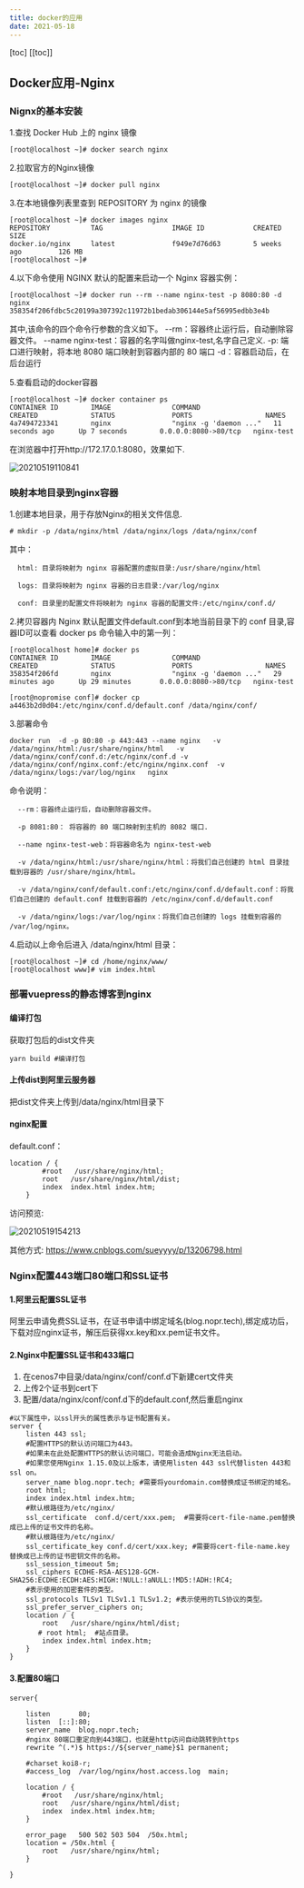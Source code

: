 ```yaml
---
title: docker的应用
date: 2021-05-18
---
```


[toc]
[[toc]]


## Docker应用-Nginx

### Nignx的基本安装

1.查找 Docker Hub 上的 nginx 镜像
```
[root@localhost ~]# docker search nginx
```

2.拉取官方的Nginx镜像
```
[root@localhost ~]# docker pull nginx
```
3.在本地镜像列表里查到 REPOSITORY 为 nginx 的镜像
```
[root@localhost ~]# docker images nginx
REPOSITORY          TAG                 IMAGE ID            CREATED             SIZE
docker.io/nginx     latest              f949e7d76d63        5 weeks ago         126 MB
[root@localhost ~]# 
```
4.以下命令使用 NGINX 默认的配置来启动一个 Nginx 容器实例：
```
[root@localhost ~]# docker run --rm --name nginx-test -p 8080:80 -d nginx
358354f206fdbc5c20199a307392c11972b1bedab306144e5af56995edbb3e4b
```
其中,该命令的四个命令行参数的含义如下。
      --rm：容器终止运行后，自动删除容器文件。
      --name nginx-test：容器的名字叫做nginx-test,名字自己定义.
      -p: 端口进行映射，将本地 8080 端口映射到容器内部的 80 端口
      -d：容器启动后，在后台运行

5.查看启动的docker容器
```
[root@localhost ~]# docker container ps
CONTAINER ID        IMAGE               COMMAND                  CREATED             STATUS              PORTS                  NAMES
4a7494723341        nginx               "nginx -g 'daemon ..."   11 seconds ago      Up 7 seconds        0.0.0.0:8080->80/tcp   nginx-test
```

在浏览器中打开http://172.17.0.1:8080，效果如下.


![20210519110841](https://nopr.oss-cn-qingdao.aliyuncs.com//md/20210519110841.png)


### 映射本地目录到nginx容器

1.创建本地目录，用于存放Nginx的相关文件信息.
```
# mkdir -p /data/nginx/html /data/nginx/logs /data/nginx/conf
```

其中：

      html: 目录将映射为 nginx 容器配置的虚拟目录:/usr/share/nginx/html

      logs: 目录将映射为 nginx 容器的日志目录:/var/log/nginx

      conf: 目录里的配置文件将映射为 nginx 容器的配置文件:/etc/nginx/conf.d/


2.拷贝容器内 Nginx 默认配置文件default.conf到本地当前目录下的 conf 目录,容器ID可以查看 docker ps 命令输入中的第一列：
```
[root@localhost home]# docker ps
CONTAINER ID        IMAGE               COMMAND                  CREATED             STATUS              PORTS                  NAMES
358354f206fd        nginx               "nginx -g 'daemon ..."   29 minutes ago      Up 29 minutes       0.0.0.0:8080->80/tcp   nginx-test

[root@nopromise conf]# docker cp a4463b2d0d04:/etc/nginx/conf.d/default.conf /data/nginx/conf/

```
3.部署命令
```
docker run  -d -p 80:80 -p 443:443 --name nginx   -v /data/nginx/html:/usr/share/nginx/html   -v /data/nginx/conf/conf.d:/etc/nginx/conf.d -v /data/nginx/conf/nginx.conf:/etc/nginx/nginx.conf  -v /data/nginx/logs:/var/log/nginx   nginx
```



命令说明：

      --rm：容器终止运行后，自动删除容器文件。

      -p 8081:80： 将容器的 80 端口映射到主机的 8082 端口.

      --name nginx-test-web：将容器命名为 nginx-test-web 

      -v /data/nginx/html:/usr/share/nginx/html：将我们自己创建的 html 目录挂载到容器的 /usr/share/nginx/html。

      -v /data/nginx/conf/default.conf:/etc/nginx/conf.d/default.conf：将我们自己创建的 default.conf 挂载到容器的 /etc/nginx/conf.d/default.conf

      -v /data/nginx/logs:/var/log/nginx：将我们自己创建的 logs 挂载到容器的 /var/log/nginx。



4.启动以上命令后进入 /data/nginx/html 目录：

```
[root@localhost ~]# cd /home/nginx/www/
[root@localhost www]# vim index.html 
```



### 部署vuepress的静态博客到nginx

#### 编译打包
获取打包后的dist文件夹

```yarn build #编译打包```


#### 上传dist到阿里云服务器

把dist文件夹上传到/data/nginx/html目录下



#### nginx配置
default.conf：

```
location / {
        #root   /usr/share/nginx/html;
        root   /usr/share/nginx/html/dist;
        index  index.html index.htm;
    }
```


访问预览:

![20210519154213](https://nopr.oss-cn-qingdao.aliyuncs.com//md/20210519154213.png)


其他方式:
https://www.cnblogs.com/sueyyyy/p/13206798.html


### Nginx配置443端口80端口和SSL证书

#### 1.阿里云配置SSL证书

阿里云申请免费SSL证书，在证书申请中绑定域名(blog.nopr.tech),绑定成功后，下载对应nginx证书，解压后获得xx.key和xx.pem证书文件。

#### 2.Nginx中配置SSL证书和433端口
1. 在cenos7中目录/data/nginx/conf/conf.d下新建cert文件夹
2. 上传2个证书到cert下
3. 配置/data/nginx/conf/conf.d下的default.conf,然后重启nginx

```
#以下属性中，以ssl开头的属性表示与证书配置有关。
server {
    listen 443 ssl;
    #配置HTTPS的默认访问端口为443。
    #如果未在此处配置HTTPS的默认访问端口，可能会造成Nginx无法启动。
    #如果您使用Nginx 1.15.0及以上版本，请使用listen 443 ssl代替listen 443和ssl on。
    server_name blog.nopr.tech; #需要将yourdomain.com替换成证书绑定的域名。
    root html;
    index index.html index.htm;
    #默认根路径为/etc/nginx/
    ssl_certificate  conf.d/cert/xxx.pem;  #需要将cert-file-name.pem替换成已上传的证书文件的名称。
    #默认根路径为/etc/nginx/
    ssl_certificate_key conf.d/cert/xxx.key; #需要将cert-file-name.key替换成已上传的证书密钥文件的名称。
    ssl_session_timeout 5m;
    ssl_ciphers ECDHE-RSA-AES128-GCM-SHA256:ECDHE:ECDH:AES:HIGH:!NULL:!aNULL:!MD5:!ADH:!RC4;
    #表示使用的加密套件的类型。
    ssl_protocols TLSv1 TLSv1.1 TLSv1.2; #表示使用的TLS协议的类型。
    ssl_prefer_server_ciphers on;
    location / {
        root   /usr/share/nginx/html/dist;
       # root html;  #站点目录。
        index index.html index.htm;
    }
}

```

#### 3.配置80端口

```
server{

    listen       80;
    listen  [::]:80;
    server_name  blog.nopr.tech;
    #nginx 80端口重定向到443端口，也就是http访问自动跳转到https
    rewrite ^(.*)$ https://${server_name}$1 permanent;

    #charset koi8-r;
    #access_log  /var/log/nginx/host.access.log  main;

    location / {
        #root   /usr/share/nginx/html;
        root   /usr/share/nginx/html/dist;
        index  index.html index.htm;
    }

    error_page   500 502 503 504  /50x.html;
    location = /50x.html {
        root   /usr/share/nginx/html;
    }

}

```



